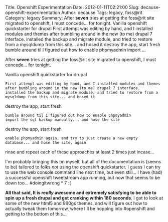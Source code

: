 Title: Openshift Experimentation
Date: 2012-01-11T02:21:00
Slug: decause-openshift-experimentation
Author: decause
Tags: legacy, foss@rit
Category: legacy
Summary: After **seven** tries at getting the foss@rit site migrated to openshift, I must concede... for tonight.  Vanilla openshift quickstarter for drupal      First attempt was editing by hand, and I installed modules and themes after bumbling around in the new (to me) drupal 7 interface.     installed the backup and migrate module, and tried to restore from a mysqldump from this site... and hosed it destroy the app, start fresh      bumble around til I figured out how to enable phpmyadmin     import  ... 

After **seven** tries at getting the foss@rit site migrated to openshift, I
must concede... for tonight.

Vanilla openshift quickstarter for drupal

    First attempt was editing by hand, and I installed modules and themes after bumbling around in the new (to me) drupal 7 interface.
    installed the backup and migrate module, and tried to restore from a mysqldump from this site... and hosed it
destroy the app, start fresh

    bumble around til I figured out how to enable phpmyadmin
    import the sql backup manually... and hose the site
destroy the app, start fresh

    enable phpmyadmin again, and try to just create a new empty database... and hose the site, again
rinse and repeat each of these approaches at least 2 times just incase...

I'm probably bringing this on myself, but all of the documentation is (seems
to be) tailored to folks *not* using the openshift quickstarter. I guess I can
try to use the web console command line next time, but even still... I have
(had) a successful openshift tweetstream app running, but now that seems to be
down too... #doingitwrong * 7 :(

**All that said, It is *really* awesome and extremely satisfying to be able to spin up a fresh drupal and get cranking within 180 seconds**. I got to look at some of the new html5 and 960gs themes, and will figure out how to actually tweak them tomorrow, where I'll be hopping into #openshift and getting to the bottom of this...


